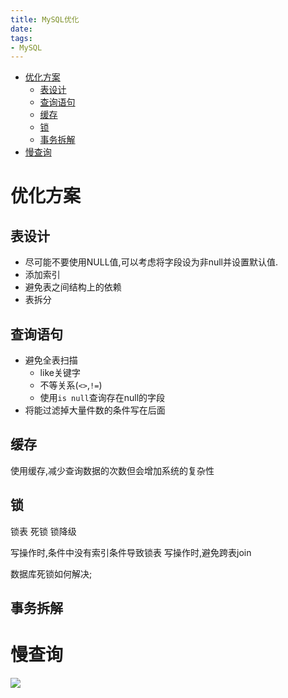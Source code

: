 ```yaml
---
title: MySQL优化
date:
tags:
- MySQL
---
```


<!-- TOC -->

- [优化方案](#优化方案)
    - [表设计](#表设计)
    - [查询语句](#查询语句)
    - [缓存](#缓存)
    - [锁](#锁)
    - [事务拆解](#事务拆解)
- [慢查询](#慢查询)

<!-- /TOC -->


# 优化方案

## 表设计

* 尽可能不要使用NULL值,可以考虑将字段设为非null并设置默认值.
* 添加索引
* 避免表之间结构上的依赖
* 表拆分

## 查询语句

* 避免全表扫描
  - like关键字
  - 不等关系(`<>`,`!=`)
  - 使用`is null`查询存在null的字段
* 将能过滤掉大量件数的条件写在后面

## 缓存

使用缓存,减少查询数据的次数但会增加系统的复杂性

## 锁

锁表
死锁
锁降级

写操作时,条件中没有索引条件导致锁表
写操作时,避免跨表join

数据库死锁如何解决;

## 事务拆解



# 慢查询



[![](https://static.segmentfault.com/v-5b1df2a7/global/img/creativecommons-cc.svg)](https://creativecommons.org/licenses/by-nc-nd/4.0/)